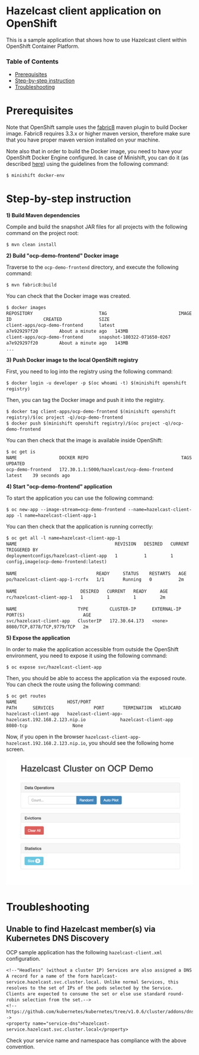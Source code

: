 # Hazelcast client application on OpenShift
 
 This is a sample application that shows how to use Hazelcast client within OpenShift Container Platform.

### Table of Contents
- [Prerequisites](#prerequisites)
- [Step-by-step instruction](#step-by-step-instruction)
- [Troubleshooting](#troubleshooting)

# Prerequisites

Note that OpenShift sample uses the [fabric8](https://fabric8.io/) maven plugin to build Docker image. Fabric8 requires 3.3.x or higher maven version, therefore make sure that you have proper maven version installed on your machine.

Note also that in order to build the Docker image, you need to have your OpenShift Docker Engine configured. In case of Minishift, you can do it (as described [here](../#local-docker-images)) using the guidelines from the following command:

```
$ minishift docker-env
```

# Step-by-step instruction

**1) Build Maven dependencies**

Compile and build the snapshot JAR files for all projects with the following command on the project root:
```
$ mvn clean install
```

**2) Build "ocp-demo-frontend" Docker image**

Traverse to the `ocp-demo-frontend` directory, and execute the following command:
```
$ mvn fabric8:build
```

You can check that the Docker image was created.

```
$ docker images
REPOSITORY                         TAG                           IMAGE ID            CREATED              SIZE
client-apps/ocp-demo-frontend      latest                        a7e929297f20        About a minute ago   143MB
client-apps/ocp-demo-frontend      snapshot-180322-071650-0267   a7e929297f20        About a minute ago   143MB
...
```

**3) Push Docker image to the local OpenShift registry**

First, you need to log into the registry using the following command:

```
$ docker login -u developer -p $(oc whoami -t) $(minishift openshift registry)
```

Then, you can tag the Docker image and push it into the registry.

```
$ docker tag client-apps/ocp-demo-frontend $(minishift openshift registry)/$(oc project -q)/ocp-demo-frontend
$ docker push $(minishift openshift registry)/$(oc project -q)/ocp-demo-frontend
```

You can then check that the image is available inside OpenShift:

```
$ oc get is
NAME                DOCKER REPO                                   TAGS      UPDATED
ocp-demo-frontend   172.30.1.1:5000/hazelcast/ocp-demo-frontend   latest    39 seconds ago
```

**4) Start "ocp-demo-frontend" application**

To start the application you can use the following command:
```
$ oc new-app --image-stream=ocp-demo-frontend --name=hazelcast-client-app -l name=hazelcast-client-app-1
```

You can then check that the application is running correctly:
```
$ oc get all -l name=hazelcast-client-app-1
NAME                                     REVISION   DESIRED   CURRENT   TRIGGERED BY
deploymentconfigs/hazelcast-client-app   1          1         1         config,image(ocp-demo-frontend:latest)

NAME                              READY     STATUS    RESTARTS   AGE
po/hazelcast-client-app-1-rcrfx   1/1       Running   0          2m

NAME                        DESIRED   CURRENT   READY     AGE
rc/hazelcast-client-app-1   1         1         1         2m

NAME                       TYPE        CLUSTER-IP      EXTERNAL-IP   PORT(S)                      AGE
svc/hazelcast-client-app   ClusterIP   172.30.64.173   <none>        8080/TCP,8778/TCP,9779/TCP   2m
```

**5) Expose the application**

In order to make the application accessible from outside the OpenShift environment, you need to expose it using the following command:
```
$ oc expose svc/hazelcast-client-app
```

Then, you should be able to access the application via the exposed route. You can check the route using the following command:

```
$ oc get routes
NAME                   HOST/PORT                                             PATH      SERVICES               PORT       TERMINATION   WILDCARD
hazelcast-client-app   hazelcast-client-app-hazelcast.192.168.2.123.nip.io             hazelcast-client-app   8080-tcp                 None
```

Now, if you open in the browser `hazelcast-client-app-hazelcast.192.168.2.123.nip.io`, you should see the following home screen.

![welcome](markdown/images/welcome.png)
   
# Troubleshooting
   
## Unable to find Hazelcast member(s) via Kubernetes DNS Discovery
   
OCP sample application has the following `hazelcast-client.xml` configuration.
```
<!--"Headless" (without a cluster IP) Services are also assigned a DNS A record for a name of the form hazelcast-service.hazelcast.svc.cluster.local. Unlike normal Services, this resolves to the set of IPs of the pods selected by the Service. Clients are expected to consume the set or else use standard round-robin selection from the set.-->
<!--https://github.com/kubernetes/kubernetes/tree/v1.0.6/cluster/addons/dns-->
<property name="service-dns">hazelcast-service.hazelcast.svc.cluster.local</property>
```
Check your service name and namespace has compliance with the above convention.